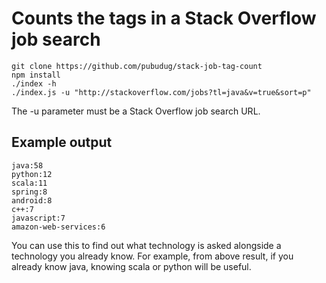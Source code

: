 # Counts the tags in a Stack Overflow job search

    git clone https://github.com/pubudug/stack-job-tag-count
    npm install
    ./index -h
    ./index.js -u "http://stackoverflow.com/jobs?tl=java&v=true&sort=p"

The -u parameter must be a Stack Overflow job search URL.

## Example output
    java:58
    python:12
    scala:11
    spring:8
    android:8
    c++:7
    javascript:7
    amazon-web-services:6


You can use this to find out what technology is asked alongside a technology you already know. For example, from above result, if you already know java, knowing scala or python will be useful.
